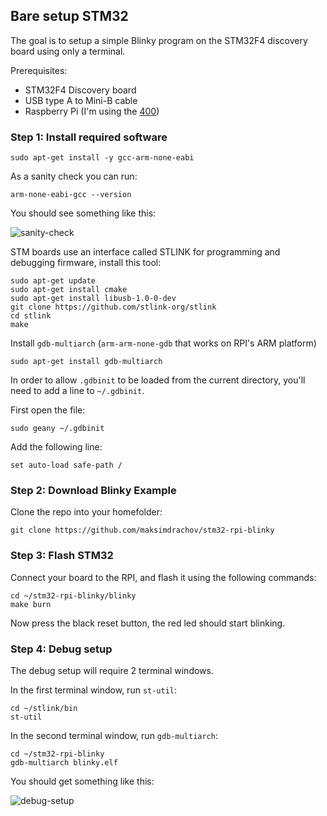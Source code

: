 ## Bare setup STM32
The goal is to setup a simple Blinky program on the STM32F4 discovery board using only a terminal.

Prerequisites:
- STM32F4 Discovery board
- USB type A to Mini-B cable
- Raspberry Pi (I'm using the [400](https://www.raspberrypi.com/products/raspberry-pi-400/))

### Step 1: Install required software

```
sudo apt-get install -y gcc-arm-none-eabi
```

As a sanity check you can run:

```
arm-none-eabi-gcc --version
```

You should see something like this:

![sanity-check](/stm32-rpi-blinky/images/sanity-check.png)

STM boards use an interface called STLINK for programming and debugging firmware, install this tool:

```
sudo apt-get update
sudo apt-get install cmake
sudo apt-get install libusb-1.0-0-dev
git clone https://github.com/stlink-org/stlink
cd stlink
make
```

Install `gdb-multiarch` (`arm-arm-none-gdb` that works on RPI's ARM platform)

```
sudo apt-get install gdb-multiarch
```

In order to allow `.gdbinit` to be loaded from the current directory, you'll need to add a line to `~/.gdbinit`.

First open the file:

```
sudo geany ~/.gdbinit
```

Add the following line:

```
set auto-load safe-path /
```

### Step 2: Download Blinky Example

Clone the repo into your homefolder:

```
git clone https://github.com/maksimdrachov/stm32-rpi-blinky
```

### Step 3: Flash STM32

Connect your board to the RPI, and flash it using the following commands:

```
cd ~/stm32-rpi-blinky/blinky
make burn
```

Now press the black reset button, the red led should start blinking.

### Step 4: Debug setup

The debug setup will require 2 terminal windows.

In the first terminal window, run `st-util`:

```
cd ~/stlink/bin
st-util
```

In the second terminal window, run `gdb-multiarch`:

```
cd ~/stm32-rpi-blinky
gdb-multiarch blinky.elf
```

You should get something like this:

![debug-setup](/stm32-rpi-blinky/images/debug-setup.png)
